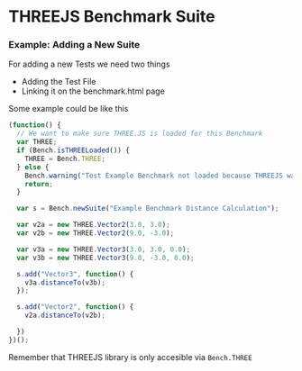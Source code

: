 # THREEJS Benchmark Suite

### Example: Adding a New Suite

For adding a new Tests we need two things
 - Adding the Test File
 - Linking it on the benchmark.html page

Some example could be like this
```javascript
(function() {
  // We want to make sure THREE.JS is loaded for this Benchmark
  var THREE;
  if (Bench.isTHREELoaded()) {
    THREE = Bench.THREE;
  } else {
    Bench.warning("Test Example Benchmark not loaded because THREEJS was not loaded");
    return;
  }

  var s = Bench.newSuite("Example Benchmark Distance Calculation");

  var v2a = new THREE.Vector2(3.0, 3.0);
  var v2b = new THREE.Vector2(9.0, -3.0);

  var v3a = new THREE.Vector3(3.0, 3.0, 0.0);
  var v3b = new THREE.Vector3(9.0, -3.0, 0.0);

  s.add("Vector3", function() {
    v3a.distanceTo(v3b);
  });

  s.add("Vector2", function() {
    v2a.distanceTo(v2b);

  })
})();
```

Remember that THREEJS library is only accesible via `Bench.THREE`
